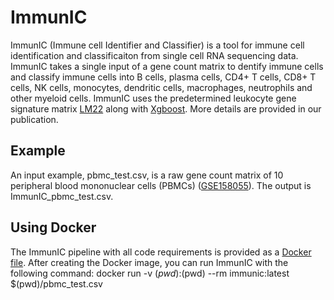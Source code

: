 # ImmunIC
ImmunIC (Immune cell Identifier and Classifier) is a tool for immune cell identification and classificaiton from single cell RNA sequencing data. ImmunIC takes a single input of a gene count matrix to dentify immune cells and classify immune cells into B cells, plasma cells, CD4+ T cells, CD8+ T cells, NK cells, monocytes, dendritic cells, macrophages, neutrophils and other myeloid cells. ImmunIC uses the predetermined leukocyte gene signature matrix [LM22](https://www.nature.com/articles/nmeth.3337) along with [Xgboost](https://dl.acm.org/doi/10.1145/2939672.2939785). More details are provided in our publication.

## Example
An input example, pbmc_test.csv, is a raw gene count matrix of 10 peripheral blood mononuclear cells (PBMCs) ([GSE158055](https://www.ncbi.nlm.nih.gov/geo/query/acc.cgi?acc=GSE158055)). The output is ImmunIC_pbmc_test.csv.

## Using Docker
The ImmunIC pipeline with all code requirements is provided as a [Docker file](). After creating the Docker image, you can run ImmunIC with the following command:
docker run -v $(pwd):$(pwd) --rm immunic:latest $(pwd)/pbmc_test.csv
